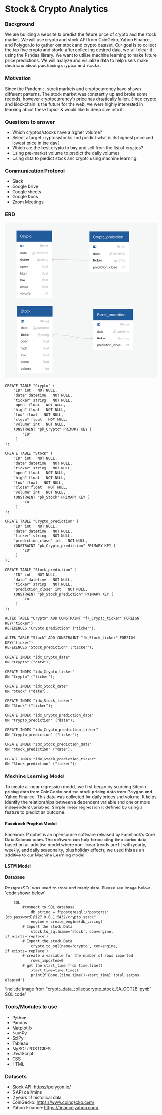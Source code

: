 # Stock & Crypto Analytics

### Background

We are building a website to predict the future price of crypto and the
stock market. We will use crypto and stock API from CoinGeko,
Yahoo Finance, and Polygon.io to gather our stock and crypto
dataset. Our goal is to collect the top five crypto and stock; after
collecting desired data, we will clean it using the Pandas library. We
want to utilize machine learning to make future price predictions. We
will analyze and visualize data to help users make decisions about
purchasing cryptos and stocks.

### Motivation

Since the Pandemic, stock markets and cryptocurrency have shown different 
patterns. The stock market was constantly up and broke some records, however 
cryptocurrency's price has drastically fallen. Since crypto and blockchain is the 
future for the web, we were highly interested in learning about these topics & 
would like to deep dive into it.

### Questions to answer

- Which cryptos/stocks have a higher volume?
- Select a target cryptos/stocks and predict what is its highest price and
  lowest price in the day?
- Which are the best crypto to buy and sell from the list of cryptos?
- Using pre-market volume to predict the daily volumes
- Using data to predict stock and crypto using machine learning.

### Communication Protocol

- Slack
- Google Drive
- Google sheets
- Google Docs
- Zoom Meetings

### ERD

![image](https://github.com/hemalis/final_project/blob/main/images/ERD_Full.png?raw=true)

```
CREATE TABLE "Crypto" (
    "ID" int   NOT NULL,
    "date" datetime   NOT NULL,
    "ticker" string   NOT NULL,
    "open" float   NOT NULL,
    "high" float   NOT NULL,
    "low" float   NOT NULL,
    "close" float   NOT NULL,
    "volume" int   NOT NULL,
    CONSTRAINT "pk_Crypto" PRIMARY KEY (
        "ID"
     )
);

CREATE TABLE "Stock" (
    "ID" int   NOT NULL,
    "date" datetime   NOT NULL,
    "ticker" string   NOT NULL,
    "open" float   NOT NULL,
    "high" float   NOT NULL,
    "low" float   NOT NULL,
    "close" float   NOT NULL,
    "volume" int   NOT NULL,
    CONSTRAINT "pk_Stock" PRIMARY KEY (
        "ID"
     )
);

CREATE TABLE "Crypto_prediction" (
    "ID" int   NOT NULL,
    "date" datetime   NOT NULL,
    "ticker" string   NOT NULL,
    "prediction_close" int   NOT NULL,
    CONSTRAINT "pk_Crypto_prediction" PRIMARY KEY (
        "ID"
     )
);

CREATE TABLE "Stock_prediction" (
    "ID" int   NOT NULL,
    "date" datetime   NOT NULL,
    "ticker" string   NOT NULL,
    "prediction_close" int   NOT NULL,
    CONSTRAINT "pk_Stock_prediction" PRIMARY KEY (
        "ID"
     )
);

ALTER TABLE "Crypto" ADD CONSTRAINT "fk_Crypto_ticker" FOREIGN KEY("ticker")
REFERENCES "Crypto_prediction" ("ticker");

ALTER TABLE "Stock" ADD CONSTRAINT "fk_Stock_ticker" FOREIGN KEY("ticker")
REFERENCES "Stock_prediction" ("ticker");

CREATE INDEX "idx_Crypto_date"
ON "Crypto" ("date");

CREATE INDEX "idx_Crypto_ticker"
ON "Crypto" ("ticker");

CREATE INDEX "idx_Stock_date"
ON "Stock" ("date");

CREATE INDEX "idx_Stock_ticker"
ON "Stock" ("ticker");

CREATE INDEX "idx_Crypto_prediction_date"
ON "Crypto_prediction" ("date");

CREATE INDEX "idx_Crypto_prediction_ticker"
ON "Crypto_prediction" ("ticker");

CREATE INDEX "idx_Stock_prediction_date"
ON "Stock_prediction" ("date");

CREATE INDEX "idx_Stock_prediction_ticker"
ON "Stock_prediction" ("ticker");

```

### Machine Learning Model

To create a linear regression model, we first began by sourcing Bitcoin pricing data from CoinGecko and the stock pricing data from Polygon and Yahoo Finance. This data was collected for daily prices and volume.  It helps identify the relationships between a dependent variable and one or more independent variables. Simple linear regression is defined by using a feature to predict an outcome.  

#### Facebook Prophet Model
Facebook Prophet is an opensource software released by Facebook’s Core Data Science team. The software can help forecasting time series data based on an additive model where non-linear trends are fit with yearly, weekly, and daily seasonality, plus holiday effects; we used this as an additive to our Machine Learning model.

#### LSTM Model

#### Database
PostgresSQL was used to store and manipulate.  Please see image below. 'code shown below'
```
    SQL
        #connect to SQL database
            db_string = f"postgresql://postgres:{db_password}@127.0.0.1:5432/crypto_stock"
            engine = create_engine(db_string)
        # Import the stock Data
            stock.to_sql(name='stock', con=engine, if_exists='replace')
        # Import the stock Data
            crypto.to_sql(name='crypto', con=engine, if_exists='replace')
        # create a variable for the number of rows imported
            rows_imported=0
        # get the start_time from time.time()
            start_time=time.time()
            print(f'Done.{time.time()-start_time} total secons elapsed')    
```
'include image from "crypto_data_collect/crypto_stock_SA_OCT28.ipynb" SQL code'

### Tools/Modules to use

- Python
- Pandas
- Matplotlib
- NumPy
- SciPy
- Tableau
- MySQL/POSTGRES
- JavaScript
- CSS
- HTML

### Datasets

- Stock API: https://polygon.io/
- 5 API call/mins
- 2 years of historical data
- CoinGecko: https://www.coingecko.com/
- Yahoo Finance: https://finance.yahoo.com/
